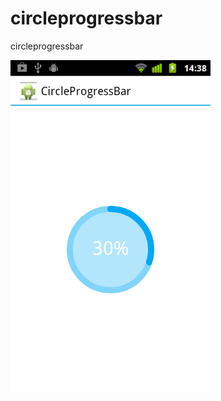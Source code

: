 circleprogressbar
=================

circleprogressbar
<p>
<img src="https://raw.githubusercontent.com/steven-yao/circleprogressbar/master/device-2014-08-20-143902.png" width="320" alt="Screenshot"/>
</p>